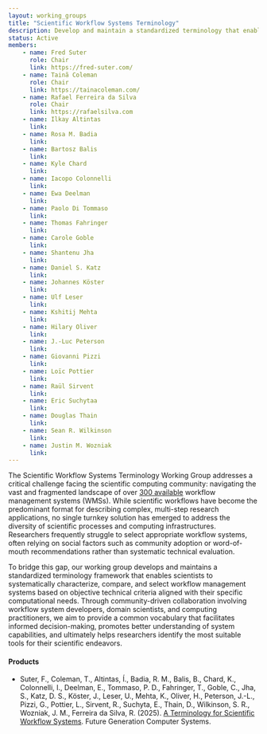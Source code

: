```yaml
---
layout: working_groups
title: "Scientific Workflow Systems Terminology"
description: Develop and maintain a standardized terminology that enables researchers to systematically characterize, compare, and select workflow management systems based on their specific computational needs and infrastructure requirements.
status: Active
members:
    - name: Fred Suter
      role: Chair
      link: https://fred-suter.com/
    - name: Tainã Coleman
      role: Chair
      link: https://tainacoleman.com/
    - name: Rafael Ferreira da Silva
      role: Chair
      link: https://rafaelsilva.com
    - name: Ilkay Altintas
      link: 
    - name: Rosa M. Badia
      link: 
    - name: Bartosz Balis
      link: 
    - name: Kyle Chard
      link: 
    - name: Iacopo Colonnelli
      link: 
    - name: Ewa Deelman
      link: 
    - name: Paolo Di Tommaso
      link: 
    - name: Thomas Fahringer
      link: 
    - name: Carole Goble
      link: 
    - name: Shantenu Jha
      link: 
    - name: Daniel S. Katz
      link: 
    - name: Johannes Köster
      link: 
    - name: Ulf Leser
      link: 
    - name: Kshitij Mehta
      link: 
    - name: Hilary Oliver
      link: 
    - name: J.-Luc Peterson
      link: 
    - name: Giovanni Pizzi
      link: 
    - name: Loïc Pottier
      link: 
    - name: Raül Sirvent
      link: 
    - name: Eric Suchytaa
      link: 
    - name: Douglas Thain
      link: 
    - name: Sean R. Wilkinson
      link: 
    - name: Justin M. Wozniak
      link: 
---
```


The Scientific Workflow Systems Terminology Working Group addresses a critical challenge facing the scientific computing community: navigating the vast and fragmented landscape of over [300 available](https://s.apache.org/existing-workflow-systems) workflow management systems (WMSs). While scientific workflows have become the predominant format for describing complex, multi-step research applications, no single turnkey solution has emerged to address the diversity of scientific processes and computing infrastructures. Researchers frequently struggle to select appropriate workflow systems, often relying on social factors such as community adoption or word-of-mouth recommendations rather than systematic technical evaluation. 

To bridge this gap, our working group develops and maintains a standardized terminology framework that enables scientists to systematically characterize, compare, and select workflow management systems based on objective technical criteria aligned with their specific computational needs. Through community-driven collaboration involving workflow system developers, domain scientists, and computing practitioners, we aim to provide a common vocabulary that facilitates informed decision-making, promotes better understanding of system capabilities, and ultimately helps researchers identify the most suitable tools for their scientific endeavors.

#### Products

- Suter, F., Coleman, T., Altintas, Í., Badia, R. M., Balis, B., Chard, K., Colonnelli, I., Deelman, E., Tommaso, P. D., Fahringer, T., Goble, C., Jha, S., Katz, D. S., Köster, J., Leser, U., Mehta, K., Oliver, H., Peterson, J.-L., Pizzi, G., Pottier, L., Sirvent, R., Suchyta, E., Thain, D., Wilkinson, S. R., Wozniak, J. M., Ferreira da Silva, R. (2025). [A Terminology for Scientific Workflow Systems](). Future Generation Computer Systems.